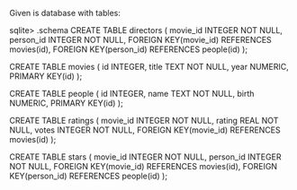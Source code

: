 Given is database with tables:

sqlite> .schema
CREATE TABLE directors (
    movie_id INTEGER NOT NULL,
    person_id INTEGER NOT NULL,
    FOREIGN KEY(movie_id) REFERENCES movies(id),
    FOREIGN KEY(person_id) REFERENCES people(id)
);

CREATE TABLE movies (
    id INTEGER,
    title TEXT NOT NULL,
    year NUMERIC,
    PRIMARY KEY(id)
);

CREATE TABLE people (
    id INTEGER,
    name TEXT NOT NULL,
    birth NUMERIC,
    PRIMARY KEY(id)
);

CREATE TABLE ratings (
    movie_id INTEGER NOT NULL,
    rating REAL NOT NULL,
    votes INTEGER NOT NULL,
    FOREIGN KEY(movie_id) REFERENCES movies(id)
);

CREATE TABLE stars (
    movie_id INTEGER NOT NULL,
    person_id INTEGER NOT NULL,
    FOREIGN KEY(movie_id) REFERENCES movies(id),
    FOREIGN KEY(person_id) REFERENCES people(id)
);
